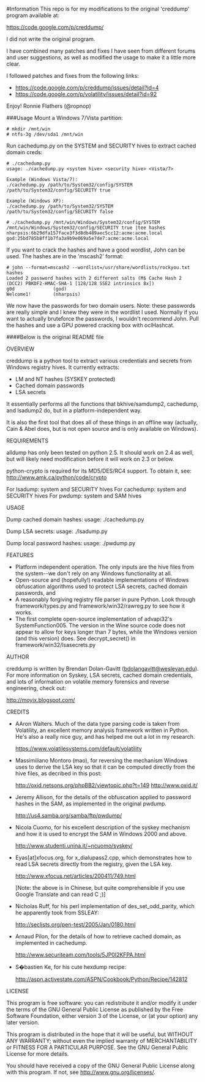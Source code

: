 #Information
This repo is for my modifications to the original 'creddump' program available
at: 

https://code.google.com/p/creddump/

I did not write the original program. 

I have combined many patches and fixes I have seen from different forums and
user suggestions, as well as modified the usage to make it a little more clear.

I followed patches and fixes from the following links:

* https://code.google.com/p/creddump/issues/detail?id=4
* https://code.google.com/p/volatility/issues/detail?id=92

Enjoy!
Ronnie Flathers (@ropnop)


###Usage
Mount a Windows 7/Vista partition:
```
# mkdir /mnt/win
# ntfs-3g /dev/sda1 /mnt/win
```

Run cachedump.py on the SYSTEM and SECURITY hives to extract cached domain creds:
```
# ./cachedump.py
usage: ./cachedump.py <system hive> <security hive> <Vista/7>

Example (Windows Vista/7):
./cachedump.py /path/to/System32/config/SYSTEM /path/to/System32/config/SECURITY true

Example (Windows XP):
./cachedump.py /path/to/System32/SYSTEM /path/to/System32/config/SECURITY false

# ./cachedump.py /mnt/win/Windows/System32/config/SYSTEM /mnt/win/Windows/System32/config/SECURITY true |tee hashes
nharpsis:6b29dfa157face3f3d8db489aec5cc12:acme:acme.local
god:25bd785b8ff1b7fa3a9b9e069a5e7de7:acme:acme.local
```

If you want to crack the hashes and have a good wordlist, John can be used. The hashes are in the 'mscash2' format:
```
# john --format=mscash2 --wordlist=/usr/share/wordlists/rockyou.txt hashes
Loaded 2 password hashes with 2 different salts (M$ Cache Hash 2 (DCC2) PBKDF2-HMAC-SHA-1 [128/128 SSE2 intrinsics 8x])
g0d              (god)
Welcome1!        (nharpsis)
```

We now have the passwords for two domain users. Note: these passwords are really simple and I knew they were in the wordlist I used. Normally if you want to actually bruteforce the passwords, I wouldn't recommend John. Pull the hashes and use a GPU powered cracking box with oclHashcat.


####Below is the original README file


OVERVIEW

creddump is a python tool to extract various credentials and secrets from
Windows registry hives. It currently extracts:
* LM and NT hashes (SYSKEY protected)
* Cached domain passwords
* LSA secrets

It essentially performs all the functions that bkhive/samdump2,
cachedump, and lsadump2 do, but in a platform-independent way.

It is also the first tool that does all of these things in an offline
way (actually, Cain & Abel does, but is not open source and is only
available on Windows).

REQUIREMENTS

alldump has only been tested on python 2.5. It should work on 2.4 as
well, but will likely need modification before it will work on 2.3 or
below.

python-crypto is required for its MD5/DES/RC4 support. To obtain it,
see: http://www.amk.ca/python/code/crypto

For lsadump: system and SECURITY hives
For cachedump: system and SECURITY hives
For pwdump: system and SAM hives

USAGE

Dump cached domain hashes:
  usage: ./cachedump.py <system hive> <security hive>

Dump LSA secrets:
  usage: ./lsadump.py <system hive> <security hive>

Dump local password hashes:
  usage: ./pwdump.py <system hive> <SAM hive>

FEATURES

* Platform independent operation. The only inputs are the hive files
  from the system--we don't rely on any Windows functionality at all.
* Open-source and (hopefully!) readable implementations of Windows
  obfuscation algorithms used to protect LSA secrets, cached domain
  passwords, and 
* A reasonably forgiving registry file parser in pure Python. Look
  through framework/types.py and framework/win32/rawreg.py to see how it
  works.
* The first complete open-source implementation of advapi32's
  SystemFunction005. The version in the Wine source code does not
  appear to allow for keys longer than 7 bytes, while the Windows
  version (and this version) does. See decrypt_secret() in
  framework/win32/lsasecrets.py

AUTHOR

creddump is written by Brendan Dolan-Gavitt (bdolangavitt@wesleyan.edu).
For more information on Syskey, LSA secrets, cached domain credentials,
and lots of information on volatile memory forensics and reverse
engineering, check out:

http://moyix.blogspot.com/

CREDITS
* AAron Walters. Much of the data type parsing code is taken from
  Volatility, an excellent memory analysis framework written in Python.
  He's also a really nice guy, and has helped me out a lot in my
  research.
  
  https://www.volatilesystems.com/default/volatility

* Massimiliano Montoro (mao), for reversing the mechanism Windows uses
  to derive the LSA key so that it can be computed directly from the
  hive files, as decribed in this post:
  
  http://oxid.netsons.org/phpBB2/viewtopic.php?t=149
  http://www.oxid.it/
  
* Jeremy Allison, for the details of the obfuscation applied to password
  hashes in the SAM, as implemented in the original pwdump.
  
  http://us4.samba.org/samba/ftp/pwdump/

* Nicola Cuomo, for his excellent description of the syskey mechanism
  and how it is used to encrypt the SAM in Windows 2000 and above.

  http://www.studenti.unina.it/~ncuomo/syskey/

* Eyas[at]xfocus.org, for x_dialupass2.cpp, which demonstrates how to
  read LSA secrets directly from the registry, given the LSA key.

  http://www.xfocus.net/articles/200411/749.html

  [Note: the above is in Chinese, but quite comprehensible if you use
   Google Translate and can read C ;)]

* Nicholas Ruff, for his perl implementation of des_set_odd_parity,
  which he apparently took from SSLEAY:

  http://seclists.org/pen-test/2005/Jan/0180.html

* Arnaud Pilon, for the details of how to retrieve cached domain, as
  implemented in cachedump.

  http://www.securiteam.com/tools/5JP0I2KFPA.html

* S�bastien Ke, for his cute hexdump recipe:

  http://aspn.activestate.com/ASPN/Cookbook/Python/Recipe/142812

LICENSE

This program is free software: you can redistribute it and/or modify
it under the terms of the GNU General Public License as published by
the Free Software Foundation, either version 3 of the License, or
(at your option) any later version.

This program is distributed in the hope that it will be useful,
but WITHOUT ANY WARRANTY; without even the implied warranty of
MERCHANTABILITY or FITNESS FOR A PARTICULAR PURPOSE.  See the
GNU General Public License for more details.

You should have received a copy of the GNU General Public License
along with this program.  If not, see <http://www.gnu.org/licenses/>.
